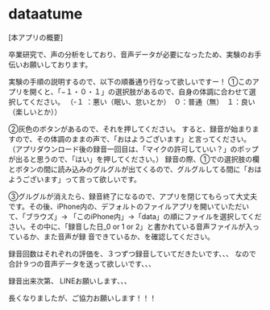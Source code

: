 # dataatume

[本アプリの概要]

卒業研究で、声の分析をしており、音声データが必要になったため、実験のお手伝いお願いしております。

実験の手順の説明するので、以下の順番通り行なって欲しいですー！
①このアプリを開くと、「−１・０・１」の選択肢があるので、自身の体調に合わせて選択してください。
 （-１ ：悪い（眠い、怠いとか）　０：普通（無）　１：良い（楽しいとか））

②灰色のボタンがあるので、それを押してください。
 すると、録音が始まりますので、その体調のままの声で、「おはようございます」と言ってください。
 （アプリダウンロード後の録音一回目は、「マイクの許可していい？」のポップが出ると思うので、「はい」を押してください。）
 録音の際、①での選択肢の欄とボタンの間に読み込みのグルグルが出てくるので、グルグルしてる間に「おはようございます」って言って欲しいです。

③グルグルが消えたら、録音終了になるので、アプリを閉じてもらって大丈夫です。その後、iPhone内の、デフォルトのファイルアプリを開いていただいて、「ブラウズ」→ 
 「このiPhone内」→「data」の順にファイルを選択してください。その中に、「録音した日_0 or 1 or 2」と書かれている音声ファイルが入っているか、また音声が録
 音できているか、を確認してください。

録音回数はそれぞれの評価を、３つずつ録音していてだきたいです、、、
なので合計９つの音声データを送って欲しいです、、、

録音出来次第、 LINEお願いします、、、

長くなりましたが、ご協力お願いします！！！
